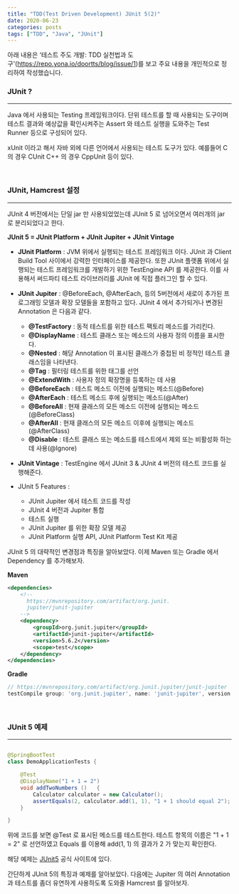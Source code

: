 ```yaml
---
title: "TDD(Test Driven Development) JUnit 5(2)"
date: 2020-06-23
categories: posts
tags: ["TDD", "Java", "JUnit"]
---
```


아래 내용은 ‘테스트 주도 개발: TDD 실천법과 도구'(https://repo.yona.io/doortts/blog/issue/1)를 보고 주요 내용을 개인적으로 정리하여 작성했습니다. 

### **JUnit ?**
--- 
Java 에서 사용되는 Testing 프레임워크이다. 단위 테스트를 할 때 사용되는 도구이며 테스트 결과와 예상값을 확인시켜주는 Assert 와 테스트 실행을 도와주는 Test Runner 등으로 구성되어 있다.

xUnit 이라고 해서 자바 외에 다른 언어에서 사용되는 테스트 도구가 있다. 예를들어 C 의 경우 CUnit C++ 의 경우 CppUnit 등이 있다. 

<br>

### **JUnit, Hamcrest 설정**
---

JUnit 4 버전에서는 단일 jar 만 사용되었었는데 JUnit 5 로 넘어오면서 여러개의 jar 로 분리되었다고 한다. 

**JUnit 5 = JUnit Platform + JUnit Jupiter + JUnit Vintage**

- **JUnit Platform** : JVM 위에서 실행되는 테스트 프레임워크 이다. JUnit 과 Client Build Tool 사이에서 강력한 인터페이스를 제공한다. 또한 JUnit 플랫폼 위에서 실행되는 테스트 프레임워크를 개발하기 위한 TestEngine API 를 제공한다. 이를 사용해서 써드파티 테스트 라이브러리를 JUnit 에 직접 플러그인 할 수 있다.
- **JUnit Jupiter** : @BeforeEach, @AfterEach, 등의 5버전에서 새로이 추가된 프로그래밍 모델과 확장 모델들을 포함하고 있다. JUnit 4 에서 추가되거나 변경된 Annotation 은 다음과 같다.
  - **@TestFactory** : 동적 테스트를 위한 테스트 팩토리 메소드를 가리킨다.
  - **@DisplayName** : 테스트 클래스 또는 메소드의 사용자 정의 이름을 표시한다.
  - **@Nested** : 해당 Annotation 이 표시된 클래스가 중첩된 비 정적인 테스트 클래스임을 나타낸다.
  - **@Tag** : 필터링 테스트를 위한 태그를 선언
  - **@ExtendWith** : 사용자 정의 확장명을 등록하는 데 사용
  - **@BeforeEach** : 테스트 메소드 이전에 실행되는 메소드(@Before)
  - **@AfterEach** : 테스트 메소드 후에 실행되는 메소드(@After)
  - **@BeforeAll** : 현재 클래스의 모든 메소드 이전에 실행되는 메소드(@BeforeClass)
  - **@AfterAll** : 현재 클래스의 모든 메소드 이후에 실행되는 메소드(@AfterClass)
  - **@Disable** : 테스트 클래스 또는 메소드를 테스트에서 제외 또는 비활성화 하는데 사용(@Ignore)
- **JUnit Vintage** : TestEngine 에서 JUnit 3 & JUnit 4 버전의 테스트 코드를 실행해준다.

- JUnit 5 Features : 
  - JUnit Jupiter 에서 테스트 코드를 작성
  - JUnit 4 버전과 Jupiter 통합
  - 테스트 실행
  - JUnit Jupiter 를 위한 확장 모델 제공
  - JUnit Platform 실행 API, JUnit Platform Test Kit 제공

JUnit 5 의 대략적인 변경점과 특징을 알아보았다. 이제 Maven 또는 Gradle 에서 Dependency 를 추가해보자.

**Maven**
```xml
<dependencies>
    <!-- 
      https://mvnrepository.com/artifact/org.junit.
      jupiter/junit-jupiter 
    -->
    <dependency>
        <groupId>org.junit.jupiter</groupId>
        <artifactId>junit-jupiter</artifactId>
        <version>5.6.2</version>
        <scope>test</scope>
    </dependency>
</dependencies>
```

**Gradle**
```gradle
// https://mvnrepository.com/artifact/org.junit.jupiter/junit-jupiter
testCompile group: 'org.junit.jupiter', name: 'junit-jupiter', version: '5.6.2'
```

<br>

### **JUnit 5 예제**
---
```java

@SpringBootTest
class DemoApplicationTests {

	@Test
	@DisplayName("1 + 1 = 2")
	void addTwoNumbers ()	{
		Calculator calculator = new Calculator();
		assertEquals(2, calculator.add(1, 1), "1 + 1 should equal 2");
	}

}
```

위에 코드를 보면 @Test 로 표시된 메소드를 테스트한다. 테스트 항목의 이름은 "1 + 1 = 2" 로 선언하였고 Equals 를 이용해 add(1, 1) 의 결과가 2 가 맞는지 확인한다.

해당 예제는 [JUnit5](https://junit.org/junit5/docs/current/user-guide/) 공식 사이트에 있다.

간단하게 JUnit 5의 특징과 예제를 알아보았다. 다음에는 Jupiter 의 여러 Annotation 과 테스트를 좀더 유연하게 사용하도록 도와줄 Hamcrest 를 알아보자.